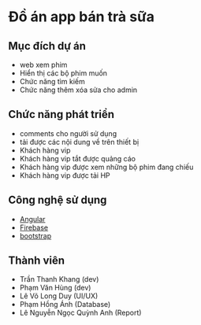 # Đồ án app bán trà sữa
## Mục đích dự án
- web xem phim 
- Hiển thị các bộ phim muốn
- Chức năng tìm kiếm
- Chức năng thêm xóa sửa cho admin

## Chức năng phát triển
- comments cho người sử dụng
- tải được các nội dung về trên thiết bị
- Khách hàng vip
- Khách hàng vip tắt được quảng cáo
- Khách hàng vip được xem những bộ phim đang chiếu
- Khách hàng vip được tải HP

## Công nghệ sử dụng
- [Angular](https://angular.io)
- [Firebase](https://firebase.google.com)
- [bootstrap](https://getbootstrap.com)

## Thành viên
- Trần Thanh Khang (dev)
- Phạm Văn Hùng (dev)
- Lê Võ Long Duy (UI/UX)
- Phạm Hồng Ánh (Database)
- Lê Nguyễn Ngọc Quỳnh Anh (Report)
